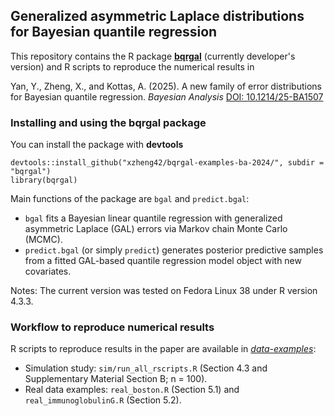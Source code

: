 ## Generalized asymmetric Laplace distributions for Bayesian quantile regression

This repository contains the R package [**bqrgal**](https://github.com/xzheng42/bqrgal-examples-ba-2024/tree/main/bqrgal) (currently developer's version) 
and R scripts to reproduce the numerical results in

Yan, Y., Zheng, X., and Kottas, A. (2025). A new family of error distributions for Bayesian quantile regression. *Bayesian Analysis* [DOI: 10.1214/25-BA1507](https://doi.org/10.1214/25-BA1507)

### Installing and using the **bqrgal** package

You can install the package with **devtools**
```
devtools::install_github("xzheng42/bqrgal-examples-ba-2024/", subdir = "bqrgal")
library(bqrgal)
```

Main functions of the package are `bgal` and `predict.bgal`:

- `bgal` fits a Bayesian linear quantile regression with generalized asymmetric Laplace (GAL) errors via Markov chain Monte Carlo (MCMC).
- `predict.bgal` (or simply `predict`) generates posterior predictive samples from a fitted GAL-based quantile regression model object with new covariates.

Notes: The current version was tested on Fedora Linux 38 under R version 4.3.3.

### Workflow to reproduce numerical results

R scripts to reproduce results in the paper are available in 
[*data-examples*](https://github.com/xzheng42/bqrgal-examples-ba-2024/tree/main/data-examples):

- Simulation study: `sim/run_all_rscripts.R` (Section 4.3 and Supplementary Material Section B; n = 100).
- Real data examples: `real_boston.R` (Section 5.1) and `real_immunoglobulinG.R` (Section 5.2).

